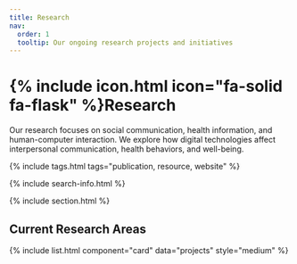 ```yaml
---
title: Research
nav:
  order: 1
  tooltip: Our ongoing research projects and initiatives
---
```


# {% include icon.html icon="fa-solid fa-flask" %}Research

Our research focuses on social communication, health information, and human-computer interaction. We explore how digital technologies affect interpersonal communication, health behaviors, and well-being.

{% include tags.html tags="publication, resource, website" %}

{% include search-info.html %}

{% include section.html %}

## Current Research Areas

{% include list.html component="card" data="projects" style="medium" %}
